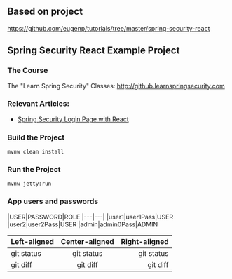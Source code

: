 
## Based on project 
https://github.com/eugenp/tutorials/tree/master/spring-security-react


## Spring Security React Example Project

### The Course

The "Learn Spring Security" Classes: http://github.learnspringsecurity.com

### Relevant Articles: 

* [Spring Security Login Page with React](http://www.baeldung.com/spring-security-login-react)

### Build the Project

```
mvnw clean install
```

### Run the Project

```
mvnw jetty:run
```

### App users and passwords

|USER|PASSWORD|ROLE
|---|---| 
|user1|user1Pass|USER
|user2|user2Pass|USER
|admin|admin0Pass|ADMIN

| Left-aligned | Center-aligned | Right-aligned |
| :---         |     :---:      |          ---: |
| git status   | git status     | git status    |
| git diff     | git diff       | git diff      |